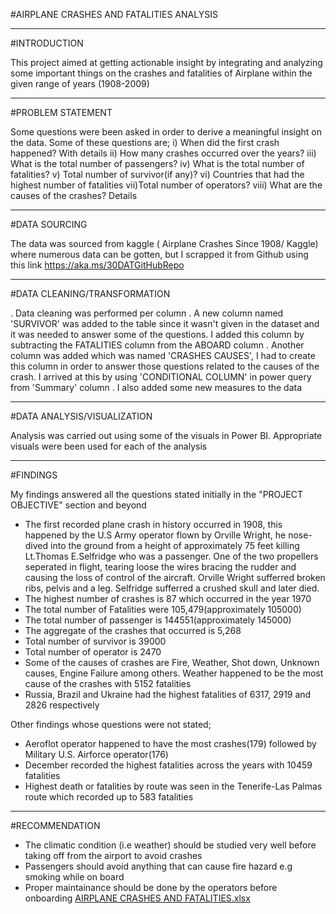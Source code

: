 #AIRPLANE CRASHES AND FATALITIES ANALYSIS

----

#INTRODUCTION


 This project aimed at getting actionable insight by integrating and analyzing some important things on the crashes and fatalities of Airplane within the given range of years (1908-2009)
 

----

#PROBLEM STATEMENT


Some questions were been asked in order to derive a meaningful insight on the data. Some of these questions are;
i) When did the first crash happened? With details
ii) How many crashes occurred over the years?
iii) What is the total number of passengers?
iv) What is the total number of fatalities?
v) Total number of survivor(if any)?
vi) Countries that had the highest number of fatalities 
vii)Total number of operators?
viii) What are the causes of the crashes? Details


----

#DATA SOURCING


The data was sourced from kaggle ( Airplane Crashes Since 1908/ Kaggle) where numerous data can be gotten, but I scrapped it from Github using this link https://aka.ms/30DATGitHubRepo

---

#DATA CLEANING/TRANSFORMATION


. Data cleaning was performed per column
. A new column named 'SURVIVOR' was added to the table since it wasn't given in the dataset and it was needed to answer some of the questions. I added this column by subtracting the FATALITIES column from the ABOARD column
. Another column was added which was named 'CRASHES CAUSES', I had to create this column in order to answer those questions related to the causes of the crash. I arrived at this by using 'CONDITIONAL COLUMN' in power query from 'Summary' column
. I also added some new measures to the data

----

#DATA ANALYSIS/VISUALIZATION


Analysis was carried out using some of the visuals in Power BI. Appropriate visuals were been used for each of the analysis

----

#FINDINGS


My findings answered all the questions stated initially in the "PROJECT OBJECTIVE" section and beyond
- The first recorded plane crash in history occurred in 1908, this happened by the U.S Army operator flown by Orville Wright, he nose-dived into the ground from a height of approximately 75 feet killing Lt.Thomas E.Selfridge who was a passenger. One of the two propellers seperated in flight, tearing loose the wires bracing the rudder and causing the loss of control of the aircraft. Orville Wright sufferred broken ribs, pelvis and a leg. Selfridge sufferred a crushed skull and later died.
- The highest number of crashes is 87 which occurred in the year 1970
- The total number of Fatalities were 105,479(approximately 105000)
- The total number of passenger is 144551(approximately 145000)
- The aggregate of the crashes that occurred is 5,268
- Total number of survivor is 39000
- Total number of operator is 2470
- Some of the causes of crashes are Fire, Weather, Shot down, Unknown causes, Engine Failure among others. Weather happened to be the most cause of the crashes with 5152 fatalities
- Russia, Brazil and Ukraine had the highest fatalities of 6317, 2919 and 2826 respectively

Other findings whose questions were not stated;
- Aeroflot operator happened to have the most crashes(179) followed by Military U.S. Airforce operator(176)
- December recorded the highest fatalities across the years with 10459 fatalities
- Highest death or fatalities by route was seen in the Tenerife-Las Palmas route which recorded up to 583 fatalities

----

#RECOMMENDATION


- The climatic condition (i.e weather) should be studied very well before taking off from the airport to avoid crashes
- Passengers should avoid anything that can cause fire hazard e.g smoking while on board
- Proper maintainance should be done by the operators before onboarding
[AIRPLANE CRASHES AND FATALITIES.xlsx](https://github.com/Meenah001/Airplane-Crashes-Fatalities-Analysis/files/9143299/AIRPLANE.CRASHES.AND.FATALITIES.xlsx)
